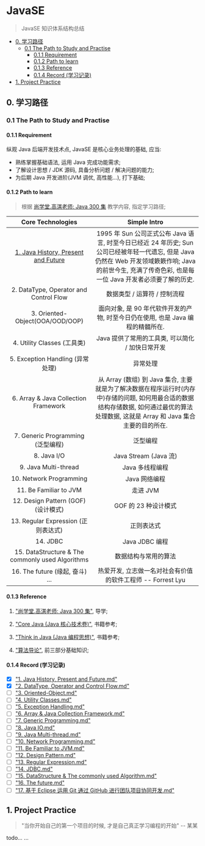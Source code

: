 # JavaSE
> JavaSE 知识体系结构总结

<!-- MarkdownTOC -->

- [0. 学习路径](#0-%E5%AD%A6%E4%B9%A0%E8%B7%AF%E5%BE%84)
    - [0.1 The Path to Study and Practise](#01-the-path-to-study-and-practise)
        - [0.1.1 Requirement](#011-requirement)
        - [0.1.2 Path to learn](#012-path-to-learn)
        - [0.1.3 Reference](#013-reference)
        - [0.1.4 Record \(学习记录\)](#014-record-%E5%AD%A6%E4%B9%A0%E8%AE%B0%E5%BD%95)
- [1. Project Practice](#1-project-practice)

<!-- /MarkdownTOC -->


<a name="0-%E5%AD%A6%E4%B9%A0%E8%B7%AF%E5%BE%84"></a>
## 0. 学习路径

<a name="01-the-path-to-study-and-practise"></a>
### 0.1 The Path to Study and Practise

<a name="011-requirement"></a>
#### 0.1.1 Requirement

纵观 Java 后端开发技术点, JavaSE 是核心业务处理的基础, 应当:  

- 熟练掌握基础语法, 运用 Java 完成功能需求;  
- 了解设计思想 / JDK 源码, 具备分析问题 / 解决问题的能力;
- 为后期 Java 开发进阶(JVM 调优, 高性能...), 打下基础;  

<a name="012-path-to-learn"></a>
#### 0.1.2 Path to learn
> 根据 [尚学堂.高淇老师: Java 300 集]() 教学内容, 指定学习路径;

|                                                                         Core Technologies                                                                          |                                                              Simple Intro                                                              |
|:------------------------------------------------------------------------------------------------------------------------------------------------------------------:|:--------------------------------------------------------------------------------------------------------------------------------------:|
|   [1. Java History, Present and Future](https://github.com/ForrestLyu/JavaSE-Practice-Path/blob/master/Notes/1.%20Java%20History%2C%20Present%20and%20Future.md)   |   1995 年 Sun 公司正式公布 Java 语言, 时至今日已经近 24 年历史; Sun 公司已经被年轻一代遗忘, 但是 Java 仍然在 Web 开发领域簌簌作响; Java 的前世今生, 充满了传奇色彩, 也是每一位 Java 开发者必须要了解的历史.   |
|                                                               2. DataType, Operator and Control Flow                                                               |                                                           数据类型 / 运算符 / 控制流程                                                            |
|                                                                  3. Oriented-Object(OOA/OOD/OOP)                                                                   |                                            面向对象, 是 90 年代软件开发的产物, 时至今日仍在使用, 也是 Java 编程的精髓所在.                                            |
|                                                                      4. Utility Classes (工具类)                                                                      |                                                     Java 提供了常用的工具类, 可以简化 / 加快日常开发                                                      |
|                                                                    5. Exception Handling (异常处理)                                                                    |                                                                  异常处理                                                                  |
|                                                                6. Array & Java Collection Framework                                                                |            从 Array (数组) 到 Java 集合, 主要就是为了解决数据在程序运行时(内存中)存储的问题, 如何用最合适的数据结构存储数据, 如何通过最优的算法处理数据, 这就是 Array 和 Java 集合主要的目的所在.             |
|                                                                   7. Generic Programming (泛型编程)                                                                    |                                                                  泛型编程                                                                  |
|                                                                            8. Java I/O                                                                             |                                                          Java Stream (Java 流)                                                          |
|                                                                        9. Java Multi-thread                                                                        |                                                               Java 多线程编程                                                               |
|                                                                      10. Network Programming                                                                       |                                                               Java 网络编程                                                                |
|                                                                       11. Be Familiar to JVM                                                                       |                                                                 走进 JVM                                                                 |
|                                                                  12. Design Pattern (GOF) (设计模式)                                                                   |                                                             GOF 的 23 种设计模式                                                             |
|                                                                   13. Regular Expression (正则表达式)                                                                   |                                                                 正则表达式                                                                  |
|                                                                              14. JDBC                                                                              |                                                              Java JDBC 编程                                                              |
|                                                          15. DataStructure & The commonly used Algorithms                                                          |                                                               数据结构与常用的算法                                                               |
|                                                                    16. The future (缘起, 奋斗) ...                                                                     |                                                热爱开发, 立志做一名对社会有价值的软件工程师   -- Forrest Lyu                                                |

<a name="013-reference"></a>
#### 0.1.3 Reference

1. ["尚学堂.高淇老师: Java 300 集"](http://www.bjsxt.com/download.html), 导学;

2. ["Core Java (Java 核心技术卷)"](https://pan.baidu.com/s/1o7ZnJrO#list/path=%2F), 书籍参考;

3. ["Think in Java (Java 编程思想)"](https://pan.baidu.com/s/1o7ZnJrO#list/path=%2F), 书籍参考;

4. ["算法导论"](https://book.douban.com/subject/20432061/), 前三部分基础知识;

<a name="014-record-%E5%AD%A6%E4%B9%A0%E8%AE%B0%E5%BD%95"></a>
#### 0.1.4 Record (学习记录)

- [x] ["1. Java History, Present and Future.md"](https://github.com/ForrestLyu/JavaSE-Practice-Path/blob/master/Notes/1.%20Java%20History%2C%20Present%20and%20Future.md)
- [x] ["2. DataType, Operator and Control Flow.md"](https://github.com/ForrestLyu/JavaSE-Practice-Path/blob/master/Notes/2.%20DataType%2C%20Operator%20and%20Control%20Flow.md)
- [ ] ["3. Oriented-Object.md"]()
- [ ] ["4. Utility Classes.md"]()
- [ ] ["5. Exception Handling.md"]()
- [ ] ["6. Array & Java Collection Framework.md"]()
- [ ] ["7. Generic Programming.md"]()
- [ ] ["8. Java IO.md"]()
- [ ] ["9. Java Multi-thread.md"]()
- [ ] ["10. Network Programming.md"]()
- [ ] ["11. Be Familiar to JVM.md"]()
- [ ] ["12. Design Pattern.md"]()
- [ ] ["13. Regular Expression.md"]()
- [ ] ["14. JDBC.md"]()
- [ ] ["15. DataStructure & The commonly used Algorithm.md"]()
- [ ] ["16. The future.md"]()
- [ ] ["17. 基于 Eclipse 运用 Git 通过 GitHub 进行团队项目协同开发.md"]()

<a name="1-project-practice"></a>
## 1. Project Practice
> "当你开始自己的第一个项目的时候, 才是自己真正学习编程的开始"  -- 某某

todo... ... 

